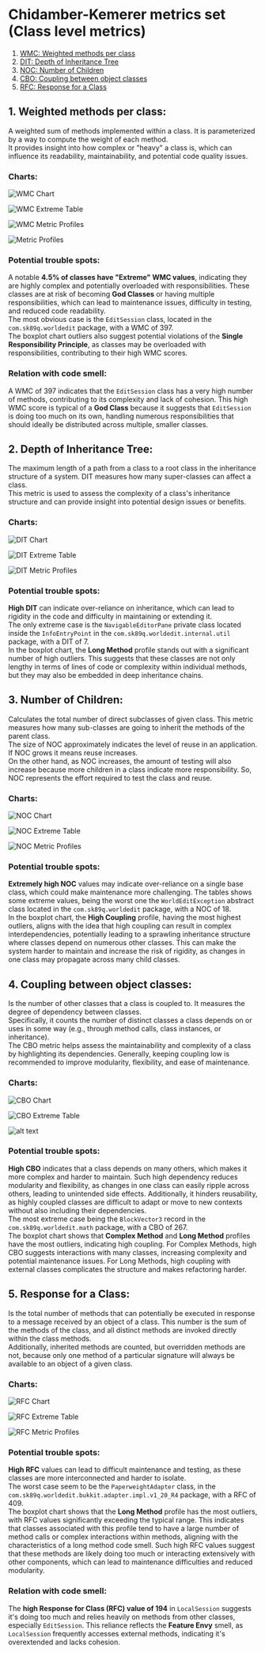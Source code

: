 # Chidamber-Kemerer metrics set (Class level metrics)

1. [WMC: Weighted methods per class](#1-weighted-methods-per-class)
2. [DIT: Depth of Inheritance Tree](#2-depth-of-inheritance-tree)
3. [NOC: Number of Children](#3-number-of-children)
4. [CBO: Coupling between object classes](#4-coupling-between-object-classes)
5. [RFC: Response for a Class](#5-response-for-a-class)

## 1. Weighted methods per class:

A weighted sum of methods implemented within a class. It is parameterized by a way to compute the weight of each method. <br>
It provides insight into how complex or "heavy" a class is, which can influence its readability, maintainability, and potential code quality issues.

### Charts:

![WMC Chart](./img/WMCChart.png)

![WMC Extreme Table](./img/WMCExtremeTable.png)

![WMC Metric Profiles](./img/WMCMetricProfiles.png)

![Metric Profiles](./img/MetricProfiles.png)

### Potential trouble spots:

A notable **4.5% of classes have "Extreme" WMC values**, indicating they are highly complex and potentially overloaded with responsibilities. These classes are at risk of becoming **God Classes** or having multiple responsibilities, which can lead to maintenance issues, difficulty in testing, and reduced code readability. <br>
The most obvious case is the `EditSession` class, located in the `com.sk89q.worldedit` package, with a WMC of 397. <br>
The boxplot chart outliers also suggest potential violations of the **Single Responsibility Principle**, as classes may be overloaded with responsibilities, contributing to their high WMC scores. <br>


### Relation with code smell:

A WMC of 397 indicates that the `EditSession` class has a very high number of methods, contributing to its complexity and lack of cohesion. This high WMC score is typical of a **God Class** because it suggests that `EditSession` is doing too much on its own, handling numerous responsibilities that should ideally be distributed across multiple, smaller classes. <br>

## 2. Depth of Inheritance Tree:

The maximum length of a path from a class to a root class in the inheritance structure of a system. DIT measures how many super-classes can affect a class. <br>
This metric is used to assess the complexity of a class's inheritance structure and can provide insight into potential design issues or benefits.

### Charts:

![DIT Chart](./img/DITChart.png)

![DIT Extreme Table](./img/DITExtremeTable.png)

![DIT Metric Profiles](./img/DITMetricProfiles.png)

### Potential trouble spots:

**High DIT** can indicate over-reliance on inheritance, which can lead to rigidity in the code and difficulty in maintaining or extending it. <br>
The only extreme case is the `NavigableEditorPane` private class located inside the `InfoEntryPoint` in the `com.sk89q.worldedit.internal.util` package, with a DIT of 7. <br>
In the boxplot chart, the **Long Method** profile stands out with a significant number of high outliers. This suggests that these classes are not only lengthy in terms of lines of code or complexity within individual methods, but they may also be embedded in deep inheritance chains.

## 3. Number of Children:

Calculates the total number of direct subclasses of given class. This metric measures how many sub-classes are going to inherit the methods of the parent class. <br>
The size of NOC approximately indicates the level of reuse in an application. If NOC grows it means reuse increases. <br>
On the other hand, as NOC increases, the amount of testing will also increase because more children in a class indicate more responsibility. So, NOC represents the effort required to test the class and reuse.

### Charts:

![NOC Chart](./img/NOCChart.png)

![NOC Extreme Table](./img/NOCExtremeTable.png)

![NOC Metric Profiles](./img/NOCMetricProfiles.png)

### Potential trouble spots:

**Extremely high NOC** values may indicate over-reliance on a single base class, which could make maintenance more challenging. The tables shows some extreme values, being the worst one the `WorldEditException` abstract class located in the `com.sk89q.worldedit` package, with a NOC of 18. <br>
In the boxplot chart, the **High Coupling** profile, having the most highest outliers, aligns with the idea that high coupling can result in complex interdependencies, potentially leading to a sprawling inheritance structure where classes depend on numerous other classes. This can make the system harder to maintain and increase the risk of rigidity, as changes in one class may propagate across many child classes.

## 4. Coupling between object classes:

Is the number of other classes that a class is coupled to. It measures the degree of dependency between classes. <br>
Specifically, it counts the number of distinct classes a class depends on or uses in some way (e.g., through method calls, class instances, or inheritance). <br>
The CBO metric helps assess the maintainability and complexity of a class by highlighting its dependencies. Generally, keeping coupling low is recommended to improve modularity, flexibility, and ease of maintenance.

### Charts:

![CBO Chart](./img/CBOChart.png)

![CBO Extreme Table](./img/CBOExtremeTable.png)

![alt text](./img/CBOMetricsProfiles.png)

### Potential trouble spots:

**High CBO** indicates that a class depends on many others, which makes it more complex and harder to maintain. Such high dependency reduces modularity and flexibility, as changes in one class can easily ripple across others, leading to unintended side effects. Additionally, it hinders reusability, as highly coupled classes are difficult to adapt or move to new contexts without also including their dependencies. <br>
The most extreme case being the `BlockVector3` record in the `com.sk89q.worldedit.math` package, with a CBO of 267. <br>
The boxplot chart shows that **Complex Method** and **Long Method** profiles have the most outliers, indicating high coupling. For Complex Methods, high CBO suggests interactions with many classes, increasing complexity and potential maintenance issues. For Long Methods, high coupling with external classes complicates the structure and makes refactoring harder. 

## 5. Response for a Class:

Is the total number of methods that can potentially be executed in response to a message received by an object of a class. This number is the sum of the methods of the class, and all distinct methods are invoked directly within the class methods. <br>
Additionally, inherited methods are counted, but overridden methods are not, because only one method of a particular signature will always be available to an object of a given class.

### Charts:

![RFC Chart](./img/RFCChart.png)

![RFC Extreme Table](./img/RFCExtremeTable.png)

![RFC Metric Profiles](./img/RFCMetricProfiles.png)

### Potential trouble spots:

**High RFC** values can lead to difficult maintenance and testing, as these classes are more interconnected and harder to isolate. <br>
The worst case seem to be the `PaperweightAdapter` class, in the `com.sk89q.worldedit.bukkit.adapter.impl.v1_20_R4` package, with a RFC of 409. <br>
The boxplot chart shows that the **Long Method** profile has the most outliers, with RFC values significantly exceeding the typical range. This indicates that classes associated with this profile tend to have a large number of method calls or complex interactions within methods, aligning with the characteristics of a long method code smell. Such high RFC values suggest that these methods are likely doing too much or interacting extensively with other components, which can lead to maintenance difficulties and reduced modularity.

### Relation with code smell:

The **high Response for Class (RFC) value of 194** in `LocalSession` suggests it's doing too much and relies heavily on methods from other classes, especially `EditSession`. This reliance reflects the **Feature Envy** smell, as `LocalSession` frequently accesses external methods, indicating it's overextended and lacks cohesion.
